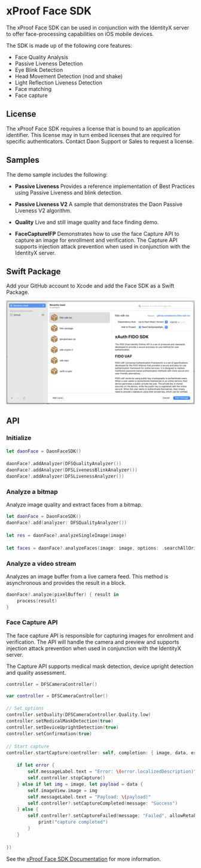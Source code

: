 # xProof Face SDK

The xProof Face SDK can be used in conjunction with the IdentityX server to offer face-processing capabilities on iOS mobile devices.

The SDK is made up of the following core features:

- Face Quality Analysis
- Passive Liveness Detection
- Eye Blink Detection
- Head Movement Detection (nod and shake)
- Light Reflection Liveness Detection
- Face matching
- Face capture

## License
The xProof Face SDK requires a license that is bound to an application identifier. This license may in turn embed licenses that are required for specific authenticators. Contact Daon Support or Sales to request a license.

## Samples

The demo sample includes the following:

- **Passive Liveness** Provides a reference implementation of Best Practices using Passive Liveness and blink detection.

- **Passive Liveness V2** A sample that demonstrates the Daon Passive Liveness V2 algorithm.

- **Quality** Live and still image quality and face finding demo.

- **FaceCaptureIFP** Demonstrates how to use the face Capture API to capture an image for enrollment and verification. The Capture API supports injection attack prevention when used in conjunction with the IdentityX server.

## Swift Package
Add your GitHub account to Xcode and add the Face SDK as a Swift Package.

![Xcode Package Manager](images/xcode-package-manager.png)


## API

### Initialize

```swift
let daonFace = DaonFaceSDK()

daonFace?.addAnalyzer(DFSQualityAnalyzer())
daonFace?.addAnalyzer(DFSLivenessBlinkAnalyzer())
daonFace?.addAnalyzer(DFSLivenessAnalyzer())
```


### Analyze a bitmap
Analyze image quality and extract faces from a bitmap.

```swift
let daonFace = DaonFaceSDK()
daonFace?.add(analyzer: DFSQualityAnalyzer())

let res = daonFace?.analyzeSingleImage(image)

let faces = daonFace?.analyzeFaces(image: image, options: .searchAllOrientations)
```


### Analyze a video stream
Analyzes an image buffer from a live camera feed. This method is asynchronous and provides the result in a block.

```swift
daonFace?.analyze(pixelBuffer) { result in
    process(result)
}
```


### Face Capture API
The face capture API is responsible for capturing images for enrollment and verification. The API will handle the camera and preview and supports injection attack prevention when used in conjunction with the IdentityX server. 

The Capture API supports medical mask detection, device upright detection and quality assessment.

```swift
controller = DFSCameraController()
```

```swift
var controller = DFSCameraController()

// Set options
controller.setQuality(DFSCameraController.Quality.low)
controller.setMedicalMaskDetection(true)
controller.setDeviceUprightDetection(true)
controller.setConfirmation(true)

// Start capture
controller.startCapture(controller: self, completion: { image, data, error in

    if let error {
        self.messageLabel.text = "Error: \(error.localizedDescription)"
        self.controller.stopCapture()
    } else if let img = image, let payload = data {
        self.imageView.image = img
        self.messageLabel.text = "Payload: \(payload)"    
        self.controller?.setCaptureCompleted(message: "Success")
    } else {
        self.controller?.setCaptureFailed(message: "Failed", allowRetake: true) {
            print("capture completed")
        }
    }    

})
```


See the [xProof Face SDK Documentation](https://developer.identityx-cloud.com/client/face/ios/) for more information.    

